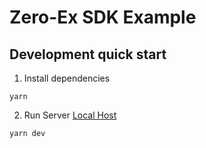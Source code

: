 # Zero-Ex SDK Example

## Development quick start

1. Install dependencies

```
yarn
```

2. Run Server [Local Host](http://localhost:3000/)

```
yarn dev
```

